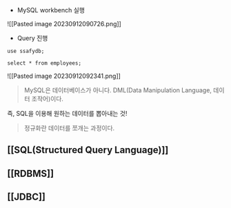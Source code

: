 

- MySQL workbench 실행

![[Pasted image 20230912090726.png]]

- Query 진행

```mysql
use ssafydb;

select * from employees;
```

![[Pasted image 20230912092341.png]]

> MySQL은 데이터베이스가 아니다. DML(Data Manipulation Language, 데이터 조작어)이다.

즉, SQL을 이용해 원하는 데이터를 뽑아내는 것!

> 정규화란 데이터를 쪼개는 과정이다.

## [[SQL(Structured Query Language)]]
## [[RDBMS]]

## [[JDBC]]



